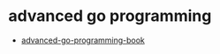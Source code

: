 # advanced go programming

- [advanced-go-programming-book](https://github.com/chai2010/advanced-go-programming-book)